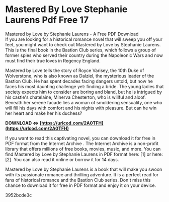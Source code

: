 # Mastered By Love Stephanie Laurens Pdf Free 17
 
 Mastered by Love by Stephanie Laurens - A Free PDF Download     
If you are looking for a historical romance novel that will sweep you off your feet, you might want to check out Mastered by Love by Stephanie Laurens. This is the final book in the Bastion Club series, which follows a group of former spies who served their country during the Napoleonic Wars and now must find their true loves in Regency England.
     
Mastered by Love tells the story of Royce Varisey, the 10th Duke of Wolverstone, who is also known as Dalziel, the mysterious leader of the Bastion Club. He has spent decades facing dangers untold, but now he faces his most daunting challenge yet: finding a bride. The young ladies that society expects him to consider are boring and bland, but he is intrigued by his castle's chatelaine, Minerva Chesterton, who is willful and aloof. Beneath her serene facade lies a woman of smoldering sensuality, one who will fill his days with comfort and his nights with pleasure. But can he win her heart and make her his duchess?
 
**DOWNLOAD ⇔ [https://urlcod.com/2A0TFH](https://urlcod.com/2A0TFH)**


     
If you want to read this captivating novel, you can download it for free in PDF format from the Internet Archive . The Internet Archive is a non-profit library that offers millions of free books, movies, music, and more. You can find Mastered by Love by Stephanie Laurens in PDF format here: [1] or here: [2]. You can also read it online or borrow it for 14 days.
     
Mastered by Love by Stephanie Laurens is a book that will make you swoon with its passionate romance and thrilling adventure. It is a perfect read for fans of historical romance and the Bastion Club series. Don't miss this chance to download it for free in PDF format and enjoy it on your device.

 3952bcde3c
 

